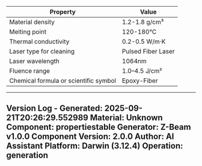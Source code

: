 | Property | Value |
|----------|-------|
| Material density | 1.2-1.8 g/cm³ |
| Melting point | 120-180°C |
| Thermal conductivity | 0.2-0.5 W/m·K |
| Laser type for cleaning | Pulsed Fiber Laser |
| Laser wavelength | 1064nm |
| Fluence range | 1.0–4.5 J/cm² |
| Chemical formula or scientific symbol | Epoxy-Fiber |


---
Version Log - Generated: 2025-09-21T20:26:29.552989
Material: Unknown
Component: propertiestable
Generator: Z-Beam v1.0.0
Component Version: 2.0.0
Author: AI Assistant
Platform: Darwin (3.12.4)
Operation: generation
---